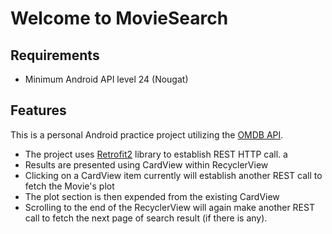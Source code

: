 # Welcome to MovieSearch

## Requirements
- Minimum Android API level 24 (Nougat)

## Features
This is a personal Android practice project utilizing the [OMDB API](https://www.omdbapi.com/).
- The project uses [Retrofit2](https://square.github.io/retrofit/) library to establish REST HTTP call. a
- Results are presented using CardView within RecyclerView
- Clicking on a CardView item currently will establish another REST call to fetch the Movie's plot
- The plot section is then expended from the existing CardView
- Scrolling to the end of the RecyclerView will again make another REST call to fetch the next page of search result (if there is any).
